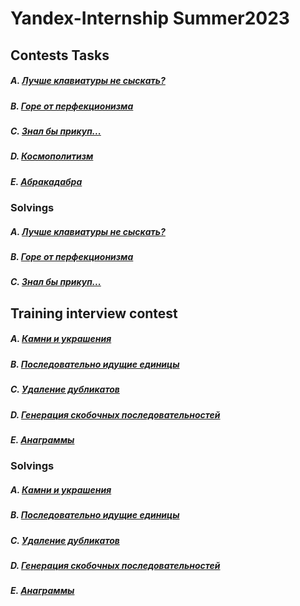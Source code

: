 # Yandex-Internship Summer2023

## Сontests Tasks

##### A. <a href=contest_tasks/A_CantFindBetterKeyboard.md>Лучше клавиатуры не сыскать?</a>
##### B. <a href=contest_tasks/B_PerfectionismGoneWrong.md>Горе от перфекционизма</a>
##### C. <a href=contest_tasks/C_HadKnownBeforehand.md>Знал бы прикуп...</a>
##### D. <a href=contest_tasks/D_Cosmopolitanism.md>Космополитизм</a>
##### E. <a href=contest_tasks/E_Abracadabra.md>Абракадабра</a>

### Solvings

##### A. <a href=contest_tasks/Python/Keyboard.py>Лучше клавиатуры не сыскать?</a>
##### B. <a href=contest_tasks/Python/Sculpture.py>Горе от перфекционизма</a>
##### C. <a href=contest_tasks/Python/Kuzya_Trader.py>Знал бы прикуп...</a>

## Training interview contest

##### A. <a href=interview_tasks/A_StonesAndJewelry.md>Камни и украшения</a>
##### B. <a href=interview_tasks/B_SequenceOfOnes.md>Последовательно идущие единицы</a>
##### C. <a href=interview_tasks/C_DublicateRemove.md>Удаление дубликатов</a>
##### D. <a href=interview_tasks/D_GenerateBracketsSequence.md>Генерация скобочных последовательностей</a>
##### E. <a href=interview_tasks/E_Anagrammes.md>Анаграммы</a>

### Solvings

##### A. <a href=interview_tasks/Python/Stones_And_Jewelry.py>Камни и украшения</a>
##### B. <a href=interview_tasks/Python/Sequence_Of_Ones.py>Последовательно идущие единицы</a>
##### C. <a href=interview_tasks/Python/Dublicate_Remove.py>Удаление дубликатов</a>
##### D. <a href=interview_tasks/Python/Generate_Bracket_Sequence.py>Генерация скобочных последовательностей</a>
##### E. <a href=interview_tasks/Python/Anogramm.py>Анаграммы</a>
